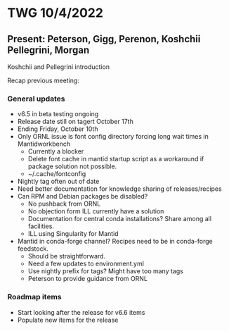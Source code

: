 # TWG 10/4/2022
## Present: Peterson, Gigg, Perenon, Koshchii Pellegrini, Morgan

Koshchii and Pellegrini introduction 

Recap previous meeting:
### General updates
-	v6.5 in beta testing ongoing
-	Release date still on tagert October 17th
-	Ending Friday, October 10th
-	Only ORNL issue is font config directory forcing long wait times in Mantidworkbench
    -	Currently a blocker
    -	Delete font cache in mantid startup script as a workaround if package solution not possible.
    -	~/.cache/fontconfig
-	Nightly tag often out of date
-	Need better documentation for knowledge sharing of releases/recipes 
-	Can RPM and Debian packages be disabled?
    -	No pushback from ORNL
    -	No objection form ILL currently have a solution
    -	Documentation for central conda installations? Share among all facilities.
    -	ILL using Singularity for Mantid
-	Mantid in conda-forge channel? Recipes need to be in conda-forge feedstock.
    -	Should be straightforward.
    -	Need a few updates to environment.yml
    -	Use nightly prefix for tags? Might have too many tags
    -	Peterson to provide guidance from ORNL

### Roadmap items
-  Start looking after the release for v6.6 items
-  Populate new items for the release
